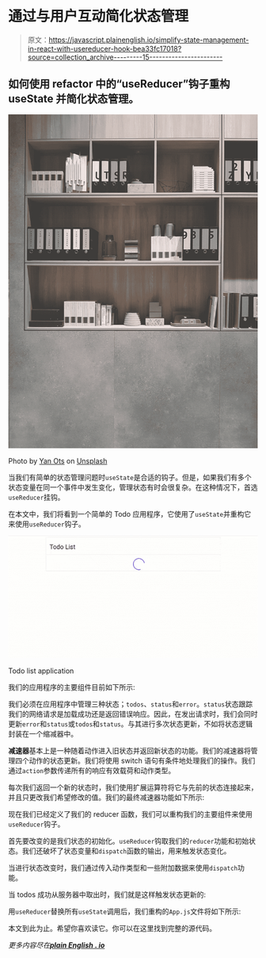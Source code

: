 # 通过与用户互动简化状态管理

> 原文：<https://javascript.plainenglish.io/simplify-state-management-in-react-with-usereducer-hook-bea33fc17018?source=collection_archive---------15----------------------->

## 如何使用 refactor 中的“useReducer”钩子重构 useState 并简化状态管理。

![](img/08325e60eaa27965579630def3b8720d.png)

Photo by [Yan Ots](https://unsplash.com/@yanots?utm_source=medium&utm_medium=referral) on [Unsplash](https://unsplash.com?utm_source=medium&utm_medium=referral)

当我们有简单的状态管理问题时`useState`是合适的钩子。但是，如果我们有多个状态变量在同一个事件中发生变化，管理状态有时会很复杂。在这种情况下，首选`useReducer`挂钩。

在本文中，我们将看到一个简单的 Todo 应用程序，它使用了`useState`并重构它来使用`useReducer`钩子。

![](img/3aff1b2823b763c22f7e2754f0c56f15.png)

Todo list application

我们的应用程序的主要组件目前如下所示:

我们必须在应用程序中管理三种状态；`todos`、`status`和`error`。`status`状态跟踪我们的网络请求是加载成功还是返回错误响应。因此，在发出请求时，我们会同时更新`error`和`status`或`todos`和`status`。与其进行多次状态更新，不如将状态逻辑封装在一个缩减器中。

**减速器**基本上是一种随着动作进入旧状态并返回新状态的功能。我们的减速器将管理四个动作的状态更新。我们将使用 switch 语句有条件地处理我们的操作。我们通过`action`参数传递所有的响应有效载荷和动作类型。

每次我们返回一个新的状态时，我们使用扩展运算符将它与先前的状态连接起来，并且只更改我们希望修改的值。我们的最终减速器功能如下所示:

现在我们已经定义了我们的 reducer 函数，我们可以重构我们的主要组件来使用`useReducer`钩子。

首先要改变的是我们状态的初始化。`useReducer`钩取我们的`reducer`功能和初始状态。我们还破坏了状态变量和`dispatch`函数的输出，用来触发状态变化。

当进行状态改变时，我们通过传入动作类型和一些附加数据来使用`dispatch`功能。

当 todos 成功从服务器中取出时，我们就是这样触发状态更新的:

用`useReducer`替换所有`useState`调用后，我们重构的`App.js`文件将如下所示:

本文到此为止。希望你喜欢读它。你可以在这里找到完整的源代码。

*更多内容尽在*[***plain English . io***](http://plainenglish.io/)